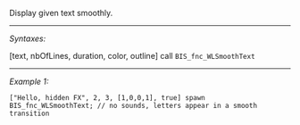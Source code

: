 Display given text smoothly.


---
*Syntaxes:*

[text, nbOfLines, duration, color, outline] call `BIS_fnc_WLSmoothText`

---
*Example 1:*

```sqf
["Hello, hidden FX", 2, 3, [1,0,0,1], true] spawn BIS_fnc_WLSmoothText; // no sounds, letters appear in a smooth transition
```